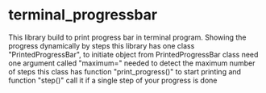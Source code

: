 # terminal_progressbar

This library build to print progress bar in terminal program.
 Showing the progress dynamically by steps
 this library has one class "PrintedProgressBar",
 to initiate object from PrintedProgressBar class need one argument called "maximum="
 needed to detect the maximum number of steps
 this class has function "print_progress()" to start printing
 and function "step()" call it if a single step of your progress is done
